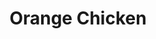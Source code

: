 ---
title: Orange Chicken
metadata:
  title: Orange Chicken
  course: Main
  servings: '2'
ingredients:
- name: soy sauce
  amount: 2 tbsp, 2 tsp
- name: rice vinegar
  amount: 1 tsp
- name: ginger
  amount: 0.5 inches
- name: corn starch
  amount: 0.5 cups, 1 tbsp
- name: dried chilli
  amount: '1'
- name: tenderstem broccoli
  amount: some
- name: egg
  amount: '1'
- name: orange
  amount: '1'
- name: sesame seeds
  amount: some
- name: oil
  amount: some
- name: sesame oil
  amount: 1 tsp
- name: spring onion
  amount: '1'
- name: chicken thighs
  amount: '2'
cookware:
- name: large bowl
- name: small bowl
- name: small pot
- name: paper towel
- name: pan
steps:
- description: In a large bowl, whisk your egg then add soy sauce and corn starch
    and whisk some more to create a slurry.
- description: Now dice your chicken thighs, add them into the slurry and cover.
- description: In a small bowl, zest an orange and grate a small knob of ginger.
- description: Now add the juice of the orange with soy sauce, sesame oil, rice vinegar
    and corn starch. Whisk until there are no lumps.
- description: Add enough oil to small pot so you can submerge the chicken pieces
    in it. Bring it up to a high heat.
- description: Add the chicken into the pot and cook for 3 minutes until they are
    lightly golden brown. Pat them dry with a paper towel.
- description: Now add them to the pot again for 4 minutes until they are golden brown
    and crispy. Pat them dry with a paper towel again.
- description: Dice your spring onion and dried chilli and add them to a pan on medium
    heat with a little oil in it.
- description: After 2 minutes add in the orange sauce and keep stirring while it
    thickens. Once thick, add in your chicken and stir until they're all coated. Serve
    on a plate with some sesame seeds sprinkled on top. This dish goes really well
    with blanched tenderstem broccoli.

---